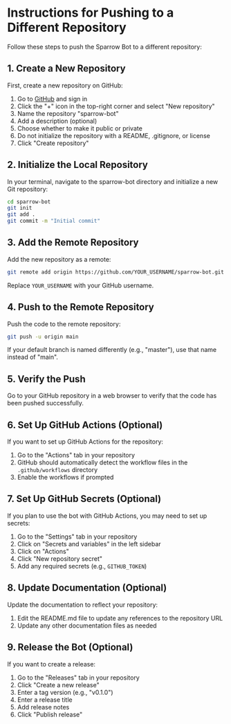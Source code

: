 # Instructions for Pushing to a Different Repository

Follow these steps to push the Sparrow Bot to a different repository:

## 1. Create a New Repository

First, create a new repository on GitHub:

1. Go to [GitHub](https://github.com) and sign in
2. Click the "+" icon in the top-right corner and select "New repository"
3. Name the repository "sparrow-bot"
4. Add a description (optional)
5. Choose whether to make it public or private
6. Do not initialize the repository with a README, .gitignore, or license
7. Click "Create repository"

## 2. Initialize the Local Repository

In your terminal, navigate to the sparrow-bot directory and initialize a new Git repository:

```bash
cd sparrow-bot
git init
git add .
git commit -m "Initial commit"
```

## 3. Add the Remote Repository

Add the new repository as a remote:

```bash
git remote add origin https://github.com/YOUR_USERNAME/sparrow-bot.git
```

Replace `YOUR_USERNAME` with your GitHub username.

## 4. Push to the Remote Repository

Push the code to the remote repository:

```bash
git push -u origin main
```

If your default branch is named differently (e.g., "master"), use that name instead of "main".

## 5. Verify the Push

Go to your GitHub repository in a web browser to verify that the code has been pushed successfully.

## 6. Set Up GitHub Actions (Optional)

If you want to set up GitHub Actions for the repository:

1. Go to the "Actions" tab in your repository
2. GitHub should automatically detect the workflow files in the `.github/workflows` directory
3. Enable the workflows if prompted

## 7. Set Up GitHub Secrets (Optional)

If you plan to use the bot with GitHub Actions, you may need to set up secrets:

1. Go to the "Settings" tab in your repository
2. Click on "Secrets and variables" in the left sidebar
3. Click on "Actions"
4. Click "New repository secret"
5. Add any required secrets (e.g., `GITHUB_TOKEN`)

## 8. Update Documentation (Optional)

Update the documentation to reflect your repository:

1. Edit the README.md file to update any references to the repository URL
2. Update any other documentation files as needed

## 9. Release the Bot (Optional)

If you want to create a release:

1. Go to the "Releases" tab in your repository
2. Click "Create a new release"
3. Enter a tag version (e.g., "v0.1.0")
4. Enter a release title
5. Add release notes
6. Click "Publish release"
